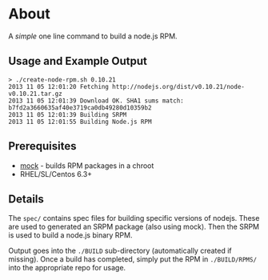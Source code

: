 # About

A *simple* one line command to build a node.js RPM. 

## Usage and Example Output

    > ./create-node-rpm.sh 0.10.21
    2013 11 05 12:01:20 Fetching http://nodejs.org/dist/v0.10.21/node-v0.10.21.tar.gz
    2013 11 05 12:01:39 Download OK. SHA1 sums match: b7fd2a3660635af40e3719ca0db49280d10359b2
    2013 11 05 12:01:39 Building SRPM
    2013 11 05 12:01:55 Building Node.js RPM

## Prerequisites 

* [mock](http://fedoraproject.org/wiki/Projects/Mock) - builds RPM packages in a chroot
* RHEL/SL/Centos 6.3+

## Details

The `spec/` contains spec files for building specific versions of nodejs. These 
are used to generated an SRPM package (also using mock). Then the SRPM is used 
to build a node.js binary RPM. 

Output goes into the `./BUILD` sub-directory (automatically created if missing). 
Once a build has completed, simply put the RPM in `./BUILD/RPMS/` into the appropriate
repo for usage. 
